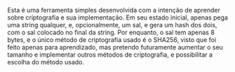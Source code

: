 Esta é uma ferramenta simples desenvolvida com a intenção de aprender sobre criptografia e sua implementação.
Em seu estado inicial, apenas pega uma string qualquer, e, opcionalmente, um sal, e gera um hash dos dois, com o sal colocado no final da string.
Por enquanto, o sal tem apenas 8 bytes, e o único método de criptografia usado é o SHA256, visto que foi feito apenas para aprendizado, mas pretendo futuramente aumentar o seu tamanho e implementar outros métodos de criptografia, e possibilitar a escolha do método usado.
